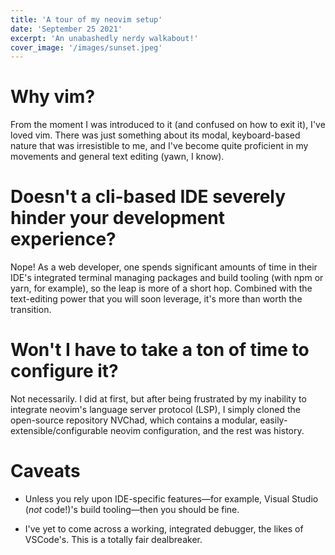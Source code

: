 ```yaml
---
title: 'A tour of my neovim setup'
date: 'September 25 2021'
excerpt: 'An unabashedly nerdy walkabout!'
cover_image: '/images/sunset.jpeg'
---
```



# Why vim? 

From the moment I was introduced to it (and confused on how to exit it), I've loved vim. There was just something about its modal, keyboard-based nature that was irresistible to me, and I've become quite proficient in my movements and general text editing (yawn, I know).

# Doesn't a cli-based IDE severely hinder your development experience?

Nope!  As a web developer, one spends significant amounts of time in their IDE's integrated terminal managing packages and build tooling (with npm or yarn, for example), so the leap is more of a short hop. Combined with the text-editing power that you will soon leverage, it's more than worth the transition.

# Won't I have to take a ton of time to configure it?

Not necessarily. I did at first, but after being frustrated by my inability to integrate neovim's language server protocol (LSP), I simply cloned the open-source repository NVChad, which contains a modular, easily-extensible/configurable neovim configuration, and the rest was history. 

# Caveats

- Unless you rely upon IDE-specific features—for example, Visual Studio (*not* code!)'s build tooling—then you should be fine.

- I've yet to come across a working, integrated debugger, the likes of VSCode's. This is a totally fair dealbreaker.


